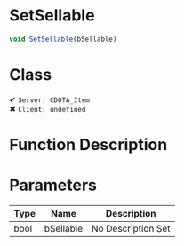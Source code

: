 # SetSellable
```js
void SetSellable(bSellable)
```
# Class
✔ `Server: CDOTA_Item`  
✖ `Client: undefined`  

# Function Description

# Parameters
Type|Name|Description
--|--|--
bool|bSellable|No Description Set
